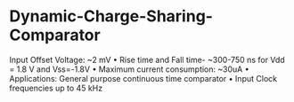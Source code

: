 # Dynamic-Charge-Sharing-Comparator
Input Offset Voltage: ~2 mV • Rise time and Fall time- ~300-750 ns for Vdd = 1.8 V and Vss=-1.8V • Maximum current consumption: ~30uA • Applications: General purpose continuous time comparator  • Input Clock frequencies up to 45 kHz
